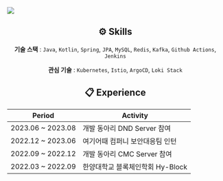 

<img src="https://capsule-render.vercel.app/api?type=Waving&color=auto&height=300&section=header&text=Seo%20Jemin&fontSize=90" />

  <div align="center">
    
 ## ⚙️ Skills
  
  </div>

  <div align="center">

  **기술 스택** : `Java`, `Kotlin`, `Spring`, `JPA`, `MySQL`, `Redis`, `Kafka`, `Github Actions`, `Jenkins`
  
  **관심 기술** :  `Kubernetes`, `Istio`, `ArgoCD`, `Loki Stack`
 
  
  </div>
    

  <div align="center">

 ## 📋 Experience

  </div>

  <div align="center">

|Period|Activity|
|------|---|
|2023.06 ~ 2023.08|개발 동아리 DND Server 참여|
|2022.12 ~ 2023.06|여기어때 컴퍼니 보안대응팀 인턴|
|2022.09 ~ 2022.12|개발 동아리 CMC Server 참여|
|2022.03 ~ 2022.09|한양대학교 블록체인학회 Hy-Block|

  </div>







